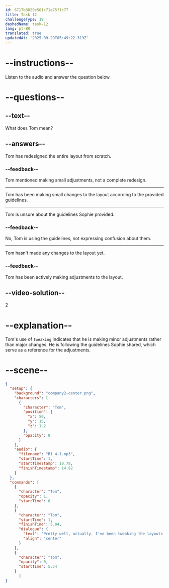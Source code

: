 ```yaml
---
id: 6717b8829e501c71a75f1c77
title: Task 12
challengeType: 19
dashedName: task-12
lang: pt-BR
translated: true
updatedAt: '2025-09-29T05:49:22.313Z'
---
```


<!-- (audio) Tom: Pretty well, actually. I've been tweaking the layouts based on the guidelines you shared. -->

# --instructions--

Listen to the audio and answer the question below.

# --questions--

## --text--

What does Tom mean?

## --answers--

Tom has redesigned the entire layout from scratch.

### --feedback--

Tom mentioned making small adjustments, not a complete redesign.

---

Tom has been making small changes to the layout according to the provided guidelines.

---

Tom is unsure about the guidelines Sophie provided.

### --feedback--

No, Tom is using the guidelines, not expressing confusion about them.

---

Tom hasn't made any changes to the layout yet.

### --feedback--

Tom has been actively making adjustments to the layout.

## --video-solution--

2

# --explanation--

Tom's use of `tweaking` indicates that he is making minor adjustments rather than major changes. He is following the guidelines Sophie shared, which serve as a reference for the adjustments.

# --scene--

```json
{
  "setup": {
    "background": "company2-center.png",
    "characters": [
      {
        "character": "Tom",
        "position": {
          "x": 50,
          "y": 15,
          "z": 1.2
        },
        "opacity": 0
      }
    ],
    "audio": {
      "filename": "B1_4-1.mp3",
      "startTime": 1,
      "startTimestamp": 10.78,
      "finishTimestamp": 14.82
    }
  },
  "commands": [
    {
      "character": "Tom",
      "opacity": 1,
      "startTime": 0
    },
    {
      "character": "Tom",
      "startTime": 1,
      "finishTime": 5.04,
      "dialogue": {
        "text": "Pretty well, actually. I've been tweaking the layouts based on the guidelines you shared.",
        "align": "center"
      }
    },
    {
      "character": "Tom",
      "opacity": 0,
      "startTime": 5.54
    }
      ]
}
```
